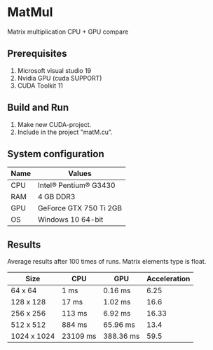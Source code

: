# MatMul
Matrix multiplication CPU + GPU compare
## Prerequisites
1. Microsoft visual studio 19
2. Nvidia GPU (cuda SUPPORT)
3. CUDA Toolkit 11
## Build and Run
1. Make new CUDA-project.
2. Include in the project "matM.cu".
## System configuration
| Name  | Values  |
|-------|---------|
| CPU  | Intel® Pentium® G3430 |
| RAM  | 4 GB DDR3 |
| GPU  | GeForce GTX 750 Ti 2GB |
| OS   | Windows 10 64-bit  |
## Results

Average results after 100 times of runs. Matrix elements type is float.

|    Size     |          CPU        |         GPU       | Acceleration |
|-------------|---------------------|-------------------|--------------|
| 64 х 64   | 1 ms               | 0.16 ms            |    6.25      |
| 128 х 128   | 17 ms               | 1.02 ms            |    16.6      |
| 256 х 256   | 113 ms               | 6.92 ms            |    16.33      |
| 512 х 512   | 884 ms              | 65.96 ms             |    13.4      |
| 1024 х 1024 | 23109 ms   | 388.36 ms            |    59.5      |

